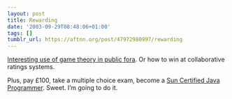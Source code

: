 ```yaml
---
layout: post
title: Rewarding
date: '2003-09-29T08:48:06+01:00'
tags: []
tumblr_url: https://aftnn.org/post/47972980997/rewarding
---
```

<p><a href="http://www.kuro5hin.org/story/2003/9/26/25522/4715">Interesting use of game theory in public fora</a>. Or how to win at collaborative ratings systems.</p>
<p>Plus, pay £100, take a multiple choice exam, become a <a href="http://training.sun.com/GB/certification/java/java_progj2se.html">Sun Certified Java Programmer</a>. Sweet. I&rsquo;m going to do it. </p>
